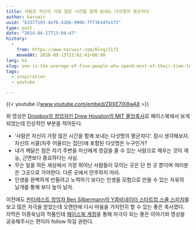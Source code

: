 ```yaml
---
title: 사람은 자신이 가장 많은 시간을 함께 보내는 다섯명의 평균치다
author: haruair
uuid: "b3377193-def6-42bb-990b-7f73634fe1f5"
type: post
date: "2014-04-27T13:04:47"
history:
  - 
    from: https://www.haruair.com/blog/2172
    movedAt: 2018-09-13T22:02:41+00:00
lang: ko
slug: one-is-the-average-of-five-people-who-spend-most-of-their-time-together
tags:
  - inspiration
  - youtube

---
```

{{< youtube //www.youtube.com/embed/ZRXE7lX8wA8 >}}

위 영상은 [Dropbox의 창업자인 Drew Houston의 MIT 졸업축사][1]로 페이스북에서 보게 되었는데 인상적인 부분을 적어둔다.

  * &#8216;사람은 자신이 가장 많은 시간을 함께 보내는 다섯명의 평균치다&#8217;. 잠시 생각해보자. 자신의 서클(자주 어울리는 집단)에 포함된 다섯명은 누구인가?
  * 내가 깨달은 점은 자기 주변을 자신에게 영감을 줄 수 있는 사람으로 채우는 것이 재능, 근면보다 중요하다는 사실.
  * 무슨 일을 하든 세상에서 가장 뛰어난 사람들이 모이는 곳은 단 한 곳 뿐이며 여러분은 그곳으로 가야한다. 다른 곳에서 안주하지 마라.
  * 인생을 완벽하게 만들려고 노력하기 보다는 인생을 모험으로 만들 수 있는 자유의 날개를 통해 보다 높이 날자.

이전에도 [핀터레스트 창업자 Ben Silbermann의 Y콤비네이터 스타트업 스쿨 스피치][2]를 보고 많은 자극을 받았는데 오랜만에 다시 마음을 가지런히 할 수 있는 좋은 축사였다. 자막은 이종욱님의 작품인데 [페이스북 계정][3]을 통해 자극이 되는 좋은 이야기와 영상을 공유해주시는 편이라 follow 하길 권한다.

 [1]: https://www.youtube.com/watch?v=ZRXE7lX8wA8
 [2]: https://www.youtube.com/watch?v=RwO9rN-u7q4
 [3]: https://www.facebook.com/jkl1384